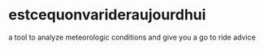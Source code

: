 # estcequonvarideraujourdhui
a tool to analyze meteorologic conditions and give you a go to ride advice

